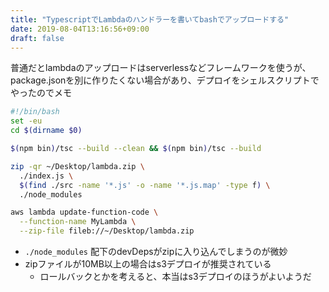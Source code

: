 ```yaml
---
title: "TypescriptでLambdaのハンドラーを書いてbashでアップロードする"
date: 2019-08-04T13:16:56+09:00
draft: false
---
```


普通だとlambdaのアップロードはserverlessなどフレームワークを使うが、package.jsonを別に作りたくない場合があり、デプロイをシェルスクリプトでやったのでメモ

```bash
#!/bin/bash
set -eu
cd $(dirname $0)

$(npm bin)/tsc --build --clean && $(npm bin)/tsc --build

zip -qr ~/Desktop/lambda.zip \
  ./index.js \
  $(find ./src -name '*.js' -o -name '*.js.map' -type f) \
  ./node_modules

aws lambda update-function-code \
  --function-name MyLambda \
  --zip-file fileb://~/Desktop/lambda.zip
```

- `./node_modules` 配下のdevDepsがzipに入り込んでしまうのが微妙
- zipファイルが10MB以上の場合はs3デプロイが推奨されている
  - ロールバックとかを考えると、本当はs3デプロイのほうがよいようだ
